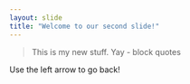 ```yaml
---
layout: slide
title: "Welcome to our second slide!"
---
```

> This is my new stuff.
> Yay - block quotes

Use the left arrow to go back!
